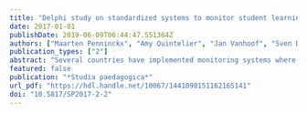 ```yaml
---
title: "Delphi study on standardized systems to monitor student learning outcomes in Flanders : mechanisms for building trust and/or control?"
date: 2017-01-01
publishDate: 2019-06-09T06:44:47.551364Z
authors: ["Maarten Penninckx", "Amy Quintelier", "Jan Vanhoof", "Sven De Maeyer", "Peter Van Petegem"]
publication_types: ["2"]
abstract: "Several countries have implemented monitoring systems where students need to take standardized tests at regular intervals. These tests may serve either a development-oriented goal that supports public trust in schools, or a more accountability-oriented perspective to increase control. Currently, the Flemish education system has no standardized testing. The idea of implementing a monitoring system is highly contentious. By means of a Delphi study with policy makers, education specialists, school governors, principals, teachers, and a student representative (n=24), we identified the characteristics of a monitoring system that would be accepted by different stakeholders. Based on these characteristics, we proposed eight scenarios for future policy development. Next, the desirability of these scenarios was assessed by each respondent. The results show that in order to gain broad social support, a focus on strengthening trust is preferred over a focus on control through such measures as avoiding the public availability of test results. In addition, other key results for the development and implementation of a system to monitor student learning outcomes are discussed."
featured: false
publication: "*Studia paedagogica*"
url_pdf: "https://hdl.handle.net/10067/1441090151162165141"
doi: "10.5817/SP2017-2-2"
---
```


